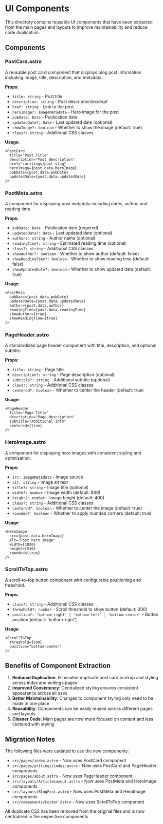 # UI Components

This directory contains reusable UI components that have been extracted from the main pages and layouts to improve maintainability and reduce code duplication.

## Components

### PostCard.astro
A reusable post card component that displays blog post information including image, title, description, and metadata.

**Props:**
- `title: string` - Post title
- `description: string` - Post description/excerpt
- `href: string` - Link to the post
- `heroImage?: ImageMetadata` - Hero image for the post
- `pubDate: Date` - Publication date
- `updatedDate?: Date` - Last updated date (optional)
- `showImage?: boolean` - Whether to show the image (default: true)
- `class?: string` - Additional CSS classes

**Usage:**
```astro
<PostCard
  title="Post Title"
  description="Post description"
  href="/writings/post-slug"
  heroImage={post.data.heroImage}
  pubDate={post.data.pubDate}
  updatedDate={post.data.updatedDate}
/>
```

### PostMeta.astro
A component for displaying post metadata including dates, author, and reading time.

**Props:**
- `pubDate: Date` - Publication date (required)
- `updatedDate?: Date` - Last updated date (optional)
- `author?: string` - Author name (optional)
- `readingTime?: string` - Estimated reading time (optional)
- `class?: string` - Additional CSS classes
- `showAuthor?: boolean` - Whether to show author (default: false)
- `showReadingTime?: boolean` - Whether to show reading time (default: false)
- `showUpdatedDate?: boolean` - Whether to show updated date (default: true)

**Usage:**
```astro
<PostMeta
  pubDate={post.data.pubDate}
  updatedDate={post.data.updatedDate}
  author={post.data.author}
  readingTime={post.data.readingTime}
  showAuthor={true}
  showReadingTime={true}
/>
```

### PageHeader.astro
A standardized page header component with title, description, and optional subtitle.

**Props:**
- `title: string` - Page title
- `description?: string` - Page description (optional)
- `subtitle?: string` - Additional subtitle (optional)
- `class?: string` - Additional CSS classes
- `centered?: boolean` - Whether to center the header (default: true)

**Usage:**
```astro
<PageHeader
  title="Page Title"
  description="Page description"
  subtitle="Additional info"
  centered={true}
/>
```

### HeroImage.astro
A component for displaying hero images with consistent styling and optimization.

**Props:**
- `src: ImageMetadata` - Image source
- `alt: string` - Image alt text
- `title?: string` - Image title (optional)
- `width?: number` - Image width (default: 800)
- `height?: number` - Image height (default: 400)
- `class?: string` - Additional CSS classes
- `centered?: boolean` - Whether to center the image (default: true)
- `rounded?: boolean` - Whether to apply rounded corners (default: true)

**Usage:**
```astro
<HeroImage
  src={post.data.heroImage}
  alt="Post hero image"
  width={1020}
  height={510}
  rounded={true}
/>
```

### ScrollToTop.astro
A scroll-to-top button component with configurable positioning and threshold.

**Props:**
- `class?: string` - Additional CSS classes
- `threshold?: number` - Scroll threshold to show button (default: 300)
- `position?: 'bottom-right' | 'bottom-left' | 'bottom-center'` - Button position (default: 'bottom-right')

**Usage:**
```astro
<ScrollToTop 
  threshold={500}
  position="bottom-center"
/>
```

## Benefits of Component Extraction

1. **Reduced Duplication**: Eliminated duplicate post card markup and styling across index and writings pages
2. **Improved Consistency**: Centralized styling ensures consistent appearance across all uses
3. **Better Maintainability**: Changes to component styling only need to be made in one place
4. **Reusability**: Components can be easily reused across different pages and layouts
5. **Cleaner Code**: Main pages are now more focused on content and less cluttered with styling

## Migration Notes

The following files were updated to use the new components:
- `src/pages/index.astro` - Now uses PostCard component
- `src/pages/writings/index.astro` - Now uses PostCard and PageHeader components
- `src/pages/about.astro` - Now uses PageHeader component
- `src/layouts/ArticleLayout.astro` - Now uses PostMeta and HeroImage components
- `src/layouts/BlogPost.astro` - Now uses PostMeta and HeroImage components
- `src/components/Footer.astro` - Now uses ScrollToTop component

All duplicate CSS has been removed from the original files and is now centralized in the respective components.
